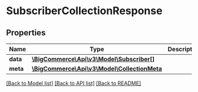 # SubscriberCollectionResponse

## Properties
Name | Type | Description | Notes
------------ | ------------- | ------------- | -------------
**data** | [**\BigCommerce\Api\v3\Model\Subscriber[]**](Subscriber.md) |  | [optional] 
**meta** | [**\BigCommerce\Api\v3\Model\CollectionMeta**](CollectionMeta.md) |  | [optional] 

[[Back to Model list]](../README.md#documentation-for-models) [[Back to API list]](../README.md#documentation-for-api-endpoints) [[Back to README]](../README.md)



